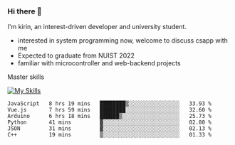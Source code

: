 ### Hi there 👋

<!--
**codeYongqi/codeYongqi** is a ✨ _special_ ✨ repository because its `README.md` (this file) appears on your GitHub profile.

Here are some ideas to get you started:

- 🔭 I’m currently working on ...
- 🌱 I’m currently learning ...
- 👯 I’m looking to collaborate on ...
- 🤔 I’m looking for help with ...
- 💬 Ask me about ...
- 📫 How to reach me: ...
- 😄 Pronouns: ...
- ⚡ Fun fact: ...
-->
I'm kirin, an interest-driven developer and university student.
- interested in system programming now, welcome to discuss csapp with me
- Expected to graduate from NUIST 2022
- familiar with microcontroller and web-backend projects

Master skills

[![My Skills](https://skillicons.dev/icons?i=nodejs,java,js,html,vue,docker,vim,linux,git)](https://skillicons.dev)

<!--START_SECTION:waka-->

```text
JavaScript   8 hrs 19 mins   ████████▒░░░░░░░░░░░░░░░░   33.93 %
Vue.js       7 hrs 59 mins   ████████░░░░░░░░░░░░░░░░░   32.60 %
Arduino      6 hrs 18 mins   ██████▒░░░░░░░░░░░░░░░░░░   25.73 %
Python       41 mins         ▓░░░░░░░░░░░░░░░░░░░░░░░░   02.80 %
JSON         31 mins         ▓░░░░░░░░░░░░░░░░░░░░░░░░   02.13 %
C++          19 mins         ▒░░░░░░░░░░░░░░░░░░░░░░░░   01.33 %
```

<!--END_SECTION:waka-->

